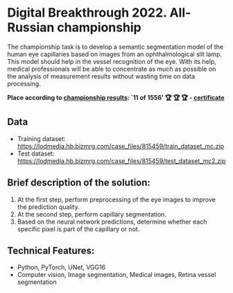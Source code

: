 # Digital Breakthrough 2022. All-Russian championship
The championship task is to develop a semantic segmentation model of the human eye capillaries based on images from an ophthalmological slit lamp. This model should help in the vessel recognition of the eye. With its help, medical professionals will be able to concentrate as much as possible on the analysis of measurement results without wasting time on data processing.

**Place according to [championship results](https://hacks-ai.ru/championships/758465 ): `11 of 1556' 🏆 🏆 🏆 - [certificate](https://github.com/EfremtsevVsevolod/retinal-vessel-segmentation/blob/main/certificate.pdf)**

## Data
* Training dataset: https://lodmedia.hb.bizmrg.com/case_files/815459/train_dataset_mc.zip
* Test dataset: https://lodmedia.hb.bizmrg.com/case_files/815459/test_dataset_mc2.zip

## Brief description of the solution:
1. At the first step, perform preprocessing of the eye images to improve the prediction quality.
2. At the second step, perform capillary segmentation.
3. Based on the neural network predictions, determine whether each specific pixel is part of the capillary or not.

## Technical Features:
* Python, PyTorch, UNet, VGG16
* Computer vision, Image segmentation, Medical images, Retina vessel segmentation
